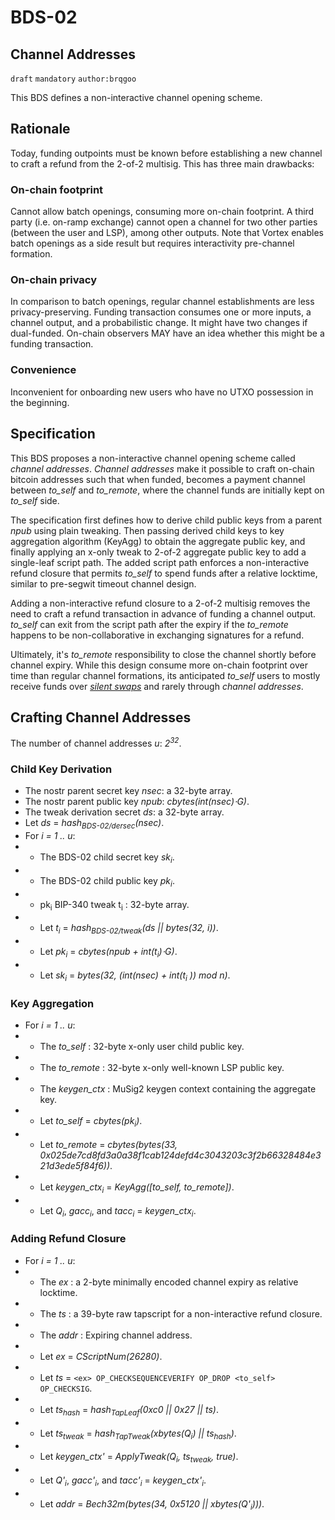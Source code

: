 


BDS-02
======

Channel Addresses
-------------------------------

`draft` `mandatory` `author:brqgoo`

This BDS defines a non-interactive channel opening scheme.

## Rationale

Today, funding outpoints must be known before establishing a new channel to craft a refund from the 2-of-2 multisig. This has three main drawbacks:

### On-chain footprint
Cannot allow batch openings, consuming more on-chain footprint. A third party (i.e. on-ramp exchange) cannot open a channel for two other parties (between the user and LSP), among other outputs. Note that Vortex enables batch openings as a side result but requires interactivity pre-channel formation.

### On-chain privacy
In comparison to batch openings, regular channel establishments are less privacy-preserving. Funding transaction consumes one or more inputs, a channel output, and a probabilistic change. It might have two changes if dual-funded. On-chain observers MAY have an idea whether this might be a funding transaction.

### Convenience
Inconvenient for onboarding new users who have no UTXO possession in the beginning.

## Specification
This BDS proposes a non-interactive channel opening scheme called _channel addresses_. _Channel addresses_ make it possible to craft on-chain bitcoin addresses such that when funded, becomes a payment channel between _to_self_ and _to_remote_, where the channel funds are initially kept on _to_self_ side.

The specification first defines how to derive child public keys from a parent _npub_ using  plain tweaking. Then passing derived child keys to key aggregation algorithm (KeyAgg) to obtain the aggregate public key, and finally applying an x-only tweak to 2-of-2 aggregate public key to add a single-leaf script path. The added script path enforces a non-interactive refund closure that permits _to_self_ to spend funds after a relative locktime, similar to pre-segwit timeout channel design.

Adding a non-interactive refund closure to a 2-of-2 multisig removes the need to craft a refund transaction in advance of funding a channel output. _to_self_ can exit from the script path after the expiry if the _to_remote_ happens to be non-collaborative in exchanging signatures for a refund.

Ultimately, it's _to_remote_ responsibility to close the channel shortly before channel expiry. While this design consume more on-chain footprint over time than regular channel formations, its anticipated _to_self_ users to mostly receive funds over [_silent swaps_](https://github.com/bits-wallet/specs/blob/main/04.md) and rarely through _channel addresses_.

## Crafting Channel Addresses

 The number of channel addresses _u_: _2<sup>32</sup>_.
### Child Key Derivation
 - The nostr parent secret key _nsec_: a 32-byte array.
 - The nostr parent public key _npub_: _cbytes(int(nsec)⋅G)_.
 - The tweak derivation secret  _ds_: a 32-byte array. 
 - Let _ds_ = _hash<sub>BDS-02/dersec</sub>(nsec)_.
 -  For _i = 1 .. u_:
 - - The BDS-02 child secret key _sk<sub>i</sub>_.
 - - The BDS-02 child public key _pk<sub>i</sub>_.
 - - pk<sub>i</sub> BIP-340 tweak t<sub>i</sub> : 32-byte array.
 - - Let _t<sub>i</sub>_ = _hash<sub>BDS-02/tweak</sub>(ds || bytes(32, i))_.
 - - Let _pk<sub>i</sub>_ = _cbytes(npub + int(t<sub>i</sub>)⋅G)_.
 - - Let _sk<sub>i</sub>_ = _bytes(32, (int(nsec) + int(t<sub>i</sub> )) mod n)_.

### Key Aggregation
 -  For _i = 1 .. u_:
- - The _to_self_ :  32-byte x-only user child public key.
- - The _to_remote_ :  32-byte x-only well-known LSP public key.
- - The _keygen_ctx_ :  MuSig2 keygen context containing the aggregate key.
- - Let _to_self_ = _cbytes(pk<sub>i</sub>)_.
- - Let _to_remote_ = _cbytes(bytes(33, 0x025de7cd8fd3a0a38f1cab124defd4c3043203c3f2b66328484e321d3ede5f84f6))_.
- -  Let _keygen_ctx<sub>i</sub>_ = _KeyAgg([to_self, to_remote])_.
- -  Let _Q<sub>i</sub>_, _gacc<sub>i</sub>_, and _tacc<sub>i</sub>_ = _keygen_ctx<sub>i</sub>_.

### Adding Refund Closure
 -  For _i = 1 .. u_:
- - The _ex_ :  a 2-byte minimally encoded channel expiry as relative locktime.
- - The _ts_ : a 39-byte raw tapscript for a non-interactive refund closure.
- - The _addr_ : Expiring channel address.
- - Let  _ex_ = _CScriptNum(26280)_.
- - Let  _ts_ = `<ex> OP_CHECKSEQUENCEVERIFY OP_DROP <to_self> OP_CHECKSIG`.
- - Let _ts<sub>hash</sub>_ = _hash<sub>TapLeaf</sub>(0xc0 || 0x27 || ts)_.
- - Let _ts<sub>tweak</sub>_ = _hash<sub>TapTweak</sub>(xbytes(Q<sub>i</sub>) || ts<sub>hash</sub>)_.
- -  Let _keygen_ctx'_ = _ApplyTweak(Q<sub>i</sub>, ts<sub>tweak</sub>, true)_.
- - Let _Q'<sub>i</sub>_, _gacc'<sub>i</sub>_, and _tacc'<sub>i</sub>_ = _keygen_ctx'<sub>i</sub>_.
- -  Let _addr_ = _Bech32m(bytes(34, 0x5120 || xbytes(Q'<sub>i</sub>)))_.
